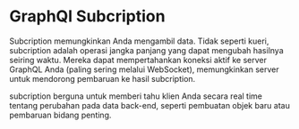 # GraphQl Subcription

Subcription memungkinkan Anda mengambil data. Tidak seperti kueri, subcription adalah operasi jangka panjang yang dapat mengubah hasilnya seiring waktu. Mereka dapat mempertahankan koneksi aktif ke server GraphQL Anda (paling sering melalui WebSocket), memungkinkan server untuk mendorong pembaruan ke hasil subcription.

subcription berguna untuk memberi tahu klien Anda secara real time tentang perubahan pada data back-end, seperti pembuatan objek baru atau pembaruan bidang penting.
